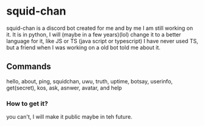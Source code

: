 # squid-chan
squid-chan is a discord bot created for me and by me
I am still working on it.
It is in python, I will (maybe in a few years)(lol) change it to a better language for it, like JS or TS (java script or typescript) I have never used TS, but a friend when I was working on a old bot told me about it.
## Commands
hello, about, ping, squidchan, uwu, truth, uptime, botsay, userinfo, get(secret), kos, ask, asnwer, avatar, and help
### How to get it?
you can't, I will make it public maybe in teh future.
